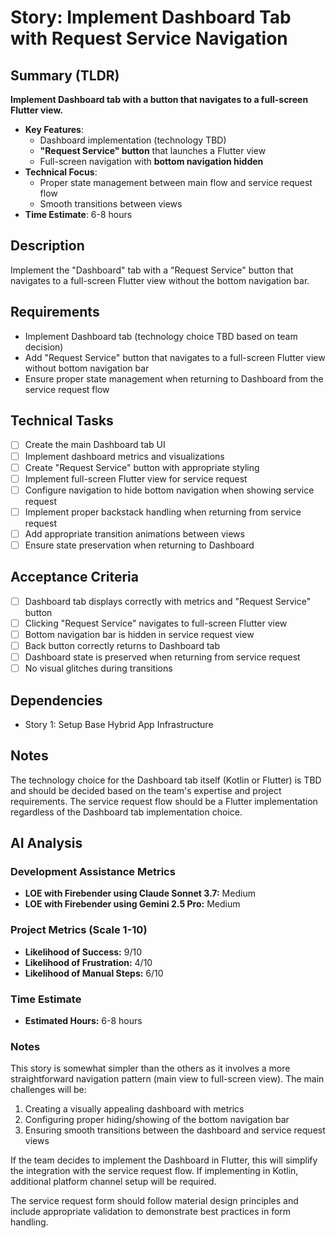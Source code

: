 # Story: Implement Dashboard Tab with Request Service Navigation

## Summary (TLDR)

**Implement Dashboard tab with a button that navigates to a full-screen Flutter view.**

* **Key Features**:
  * Dashboard implementation (technology TBD)
  * **"Request Service" button** that launches a Flutter view
  * Full-screen navigation with **bottom navigation hidden**
* **Technical Focus**:
  * Proper state management between main flow and service request flow
  * Smooth transitions between views
* **Time Estimate**: 6-8 hours

## Description

Implement the "Dashboard" tab with a "Request Service" button that navigates to a full-screen
Flutter view without the bottom navigation bar.

## Requirements

- Implement Dashboard tab (technology choice TBD based on team decision)
- Add "Request Service" button that navigates to a full-screen Flutter view without bottom
  navigation bar
- Ensure proper state management when returning to Dashboard from the service request flow

## Technical Tasks

- [ ] Create the main Dashboard tab UI
- [ ] Implement dashboard metrics and visualizations
- [ ] Create "Request Service" button with appropriate styling
- [ ] Implement full-screen Flutter view for service request
- [ ] Configure navigation to hide bottom navigation when showing service request
- [ ] Implement proper backstack handling when returning from service request
- [ ] Add appropriate transition animations between views
- [ ] Ensure state preservation when returning to Dashboard

## Acceptance Criteria

- [ ] Dashboard tab displays correctly with metrics and "Request Service" button
- [ ] Clicking "Request Service" navigates to full-screen Flutter view
- [ ] Bottom navigation bar is hidden in service request view
- [ ] Back button correctly returns to Dashboard tab
- [ ] Dashboard state is preserved when returning from service request
- [ ] No visual glitches during transitions

## Dependencies

- Story 1: Setup Base Hybrid App Infrastructure

## Notes

The technology choice for the Dashboard tab itself (Kotlin or Flutter) is TBD and should be decided
based on the team's expertise and project requirements. The service request flow should be a Flutter
implementation regardless of the Dashboard tab implementation choice.

## AI Analysis

### Development Assistance Metrics

- **LOE with Firebender using Claude Sonnet 3.7:** Medium
- **LOE with Firebender using Gemini 2.5 Pro:** Medium

### Project Metrics (Scale 1-10)

- **Likelihood of Success:** 9/10
- **Likelihood of Frustration:** 4/10
- **Likelihood of Manual Steps:** 6/10

### Time Estimate

- **Estimated Hours:** 6-8 hours

### Notes

This story is somewhat simpler than the others as it involves a more straightforward navigation
pattern (main view to full-screen view). The main challenges will be:

1. Creating a visually appealing dashboard with metrics
2. Configuring proper hiding/showing of the bottom navigation bar
3. Ensuring smooth transitions between the dashboard and service request views

If the team decides to implement the Dashboard in Flutter, this will simplify the integration with
the service request flow. If implementing in Kotlin, additional platform channel setup will be
required.

The service request form should follow material design principles and include appropriate validation
to demonstrate best practices in form handling.